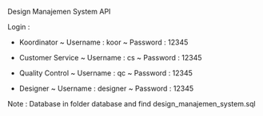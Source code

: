 Design Manajemen System API

Login :

- Koordinator
    ~ Username : koor
    ~ Password : 12345

- Customer Service
    ~ Username : cs
    ~ Password : 12345

- Quality Control
    ~ Username : qc
    ~ Password : 12345  

- Designer
    ~ Username : designer
    ~ Password : 12345

Note : Database in folder database and find design_manajemen_system.sql